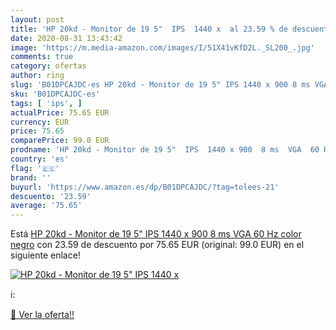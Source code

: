 ```yaml
---
layout: post
title: 'HP 20kd - Monitor de 19 5"  IPS  1440 x  al 23.59 % de descuento'
date: 2020-08-31 13:43:42
image: 'https://m.media-amazon.com/images/I/51X41vKfD2L._SL200_.jpg'
comments: true
category: ofertas
author: ring
slug: 'B01DPCAJDC-es HP 20kd - Monitor de 19 5" IPS 1440 x 900 8 ms VGA 60 Hz...'
sku: 'B01DPCAJDC-es'
tags: [ 'ips', ]
actualPrice: 75.65 EUR
currency: EUR
price: 75.65
comparePrice: 99.0 EUR
prodname: 'HP 20kd - Monitor de 19 5"  IPS  1440 x 900  8 ms  VGA  60 Hz   color negro'
country: 'es'
flag: '🇪🇸'
brand: ''
buyurl: 'https://www.amazon.es/dp/B01DPCAJDC/?tag=tolees-21'
descuento: '23.59'
average: '75.65'
---
```


Está [HP 20kd - Monitor de 19 5"  IPS  1440 x 900  8 ms  VGA  60 Hz   color negro](https://www.amazon.es/dp/B01DPCAJDC/?tag=tolees-21) con 23.59 de descuento por 75.65 EUR (original: 99.0 EUR) en el siguiente enlace!

[![HP 20kd - Monitor de 19 5"  IPS  1440 x ](https://m.media-amazon.com/images/I/51X41vKfD2L._SL200_.jpg)](https://www.amazon.es/dp/B01DPCAJDC/?tag=tolees-21)

ℹ️:


[🛒 Ver la oferta!!](https://www.amazon.es/dp/B01DPCAJDC/?tag=tolees-21)

